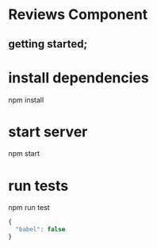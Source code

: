 # Reviews Component

## getting started;

  # install dependencies
  npm install
  # start server
  npm start
  # run tests
  npm run test

```js
{
  "babel": false
}
```
